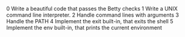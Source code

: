 0 Write a beautiful code that passes the Betty checks
1 Write a UNIX command line interpreter.
2 Handle command lines with arguments
3 Handle the PATH
4 Implement the exit built-in, that exits the shell
5 Implement the env built-in, that prints the current environment
